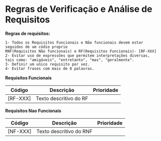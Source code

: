 # Regras de Verificação e Análise de Requisitos

  **Regras de requisitos:**
  
  
    1- Todos os Requisitos Funcionais e Não funcionais devem estar seguidos de um códio proprio
    RNF(Requisitos Não funcionais) e RF(Requisitos Funcionais)- [RF-XXX]
    2- Evitar uso de expressões que permitem interpretações diversas, 
    tais como: "amigáveis", "entretanto", "mas", "geralmente".
    3- Definir um unico requisito por vez.
    4- Evitar frases com mais de 8 palavras.
    
    
**Requisitos Funcionais**

|   Código      | Descrição                              | Prioridade   |
|---------------|----------------------------------------|--------------|
| [RF-XXX]      | Texto descritivo do RF                 |              |

**Requisitos Nao Funcionais**

|   Código      | Descrição                              | Prioridade   |
|---------------|----------------------------------------|--------------|
| [NF-XXX]      | Texto descritivo do RNF                |              |

